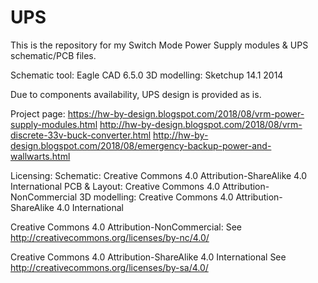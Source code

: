 UPS
===

This is the repository for my Switch Mode Power Supply modules & UPS schematic/PCB files.

Schematic tool: Eagle CAD 6.5.0
3D modelling: Sketchup 14.1 2014

Due to components availability, UPS design is provided as is.

Project page:
https://hw-by-design.blogspot.com/2018/08/vrm-power-supply-modules.html
http://hw-by-design.blogspot.com/2018/08/vrm-discrete-33v-buck-converter.html
http://hw-by-design.blogspot.com/2018/08/emergency-backup-power-and-wallwarts.html

Licensing:
Schematic: Creative Commons 4.0 Attribution-ShareAlike 4.0 International
PCB & Layout: Creative Commons 4.0 Attribution-NonCommercial
3D modelling: Creative Commons 4.0 Attribution-ShareAlike 4.0 International

Creative Commons 4.0 Attribution-NonCommercial:
See http://creativecommons.org/licenses/by-nc/4.0/

Creative Commons 4.0 Attribution-ShareAlike 4.0 International
See http://creativecommons.org/licenses/by-sa/4.0/

